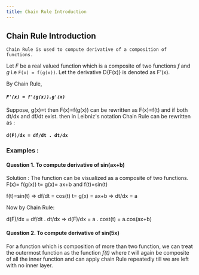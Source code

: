 ```yaml
---
title: Chain Rule Introduction
---
```

## Chain Rule Introduction

`Chain Rule is used to compute derivative of a composition of functions.`

Let _F_ be a real valued function which is a composite of two functions _f_ and _g_  i.e `F(x) = f(g(x))`.
Let the derivative D{F(x)} is denoted as F'(x).

By Chain Rule, 
#### _`F'(x) = f'(g(x)).g'(x)`_

Suppose, g(x)=t then F(x)=f(g(x)) can be rewritten as F(x)=f(t) and if both dt/dx and df/dt exist.
then in Leibniz's notation Chain Rule can be rewritten as : 
#### `d(F)/dx = df/dt . dt/dx`

### Examples :

#### Question 1.   To compute derivative of sin(ax+b)

Solution : The function can be visualized as a composite of two functions. F(x)= f(g(x))
t= g(x)= ax+b  and f(t)=sin(t)

f(t)=sin(t) => df/dt = cos(t)
t= g(x) = ax+b => dt/dx = a

Now by Chain Rule: 

d(F)/dx = df/dt . dt/dx
=> d(F)/dx = a . cost(t) = a.cos(ax+b)

#### Question 2.   To compute derivative of sin(5x)




For a function which is composition of more than two function, we can treat the outermost function as the function _f(t)_ where _t_ will again be composite of all the inner function and can apply chain Rule repeatedly till we are left with no inner layer.


